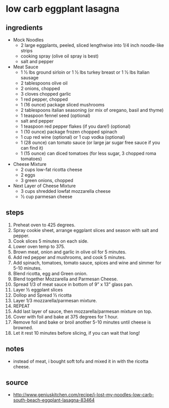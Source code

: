 # low carb eggplant lasagna

## ingredients

* Mock Noodles
  * 2 large eggplants, peeled, sliced lengthwise into 1/4 inch noodle-like strips
  * cooking spray (olive oil spray is best)
  * salt and pepper
* Meat Sauce
  * 1 1⁄2 lbs ground sirloin or 1 1⁄2 lbs turkey breast or 1 1⁄2 lbs Italian sausage
  * 2 tablespoons olive oil
  * 2 onions, chopped
  * 3 cloves chopped garlic
  * 1 red pepper, chopped
  * 1 (16 ounce) package sliced mushrooms
  * 2 tablespoons italian seasoning (or mix of oregano, basil and thyme)
  * 1 teaspoon fennel seed (optional)
  * salt and pepper
  * 1 teaspoon red pepper flakes (if you dare!) (optional)
  * 1 (10 ounce) package frozen chopped spinach
  * 1 cup red wine (optional) or 1 cup vodka (optional)
  * 1 (28 ounce) can tomato sauce (or large jar sugar free sauce if you can find it)
  * 1 (15 ounce) can diced tomatoes (for less sugar, 3 chopped roma tomatoes)
* Cheese Mixture
  * 2 cups low-fat ricotta cheese
  * 2 eggs
  * 3 green onions, chopped
* Next Layer of Cheese Mixture
  * 3 cups shredded lowfat mozzarella cheese
  * 1⁄2 cup parmesan cheese

## steps

1. Preheat oven to 425 degrees.
1. Spray cookie sheet, arrange eggplant slices and season with salt and pepper.
1. Cook slices 5 minutes on each side.
1. Lower oven temp to 375.
1. Brown meat, onion and garlic in olive oil for 5 minutes.
1. Add red pepper and mushrooms, and cook 5 minutes.
1. Add spinach, tomatoes, tomato sauce, spices and wine and simmer for 5-10 minutes.
1. Blend ricotta, egg and Green onion.
1. Blend together Mozzarella and Parmesan Cheese.
1. Spread 1/3 of meat sauce in bottom of 9” x 13” glass pan.
1. Layer ½ eggplant slices
1. Dollop and Spread ½ ricotta
1. Layer 1/3 mozzarella/parmesan mixture.
1. REPEAT
1. Add last layer of sauce, then mozzarella/parmesan mixture on top.
1. Cover with foil and bake at 375 degrees for 1 hour.
1. Remove foil and bake or broil another 5-10 minutes until cheese is browned.
1. Let it rest 10 minutes before slicing, if you can wait that long!

## notes

* instead of meat, i bought soft tofu and mixed it in with the ricotta cheese.

## source

* <http://www.geniuskitchen.com/recipe/i-lost-my-noodles-low-carb-south-beach-eggplant-lasagna-83464>
